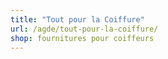 ```yaml
---
title: "Tout pour la Coiffure"
url: /agde/tout-pour-la-coiffure/
shop: fournitures pour coiffeurs
---
```

